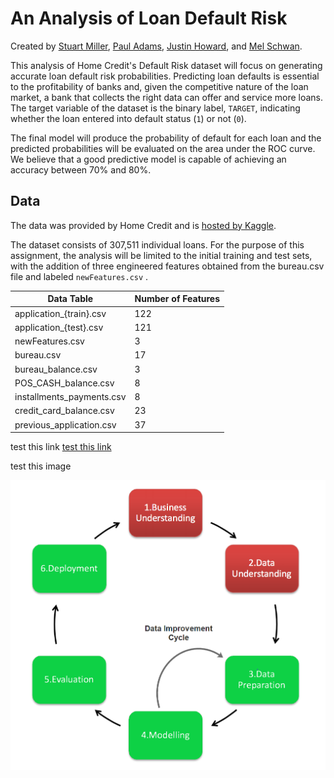 # An Analysis of Loan Default Risk

Created by [Stuart Miller](https://github.com/sjmiller8182),
 [Paul Adams](https://github.com/PaulAdams4361),
 [Justin Howard](https://github.com/juhoward),
 and [Mel Schwan](https://github.com/schwan1).

This analysis of Home Credit's Default Risk dataset will focus on generating accurate loan default risk probabilities. 
Predicting loan defaults is essential to the profitability of banks and,
 given the competitive nature of the loan market,
 a bank that collects the right data can offer and service more loans. 
The target variable of the dataset is the binary label, `TARGET`, indicating whether the loan entered into default status (`1`) or not (`0`).

The final model will produce the probability of default for each loan and the predicted probabilities will be evaluated on the area under the ROC curve. 
We believe that a good predictive model is capable of achieving an accuracy between 70% and 80%.

## Data

The data was provided by Home Credit and is 
[hosted by Kaggle](https://www.kaggle.com/c/home-credit-default-risk/overview).

The dataset consists of 307,511 individual loans. 
For the purpose of this assignment, 
 the analysis will be limited to the initial training and test sets, 
 with the addition of three engineered features obtained from the bureau.csv file and labeled ```newFeatures.csv``` .

Data Table | Number of Features
------------ | -------------
application_{train}.csv | 122
application_{test}.csv | 121
newFeatures.csv | 3
bureau.csv | 17
bureau_balance.csv | 3
POS_CASH_balance.csv | 8
installments_payments.csv | 8
credit_card_balance.csv | 23
previous_application.csv | 37

test this link [test this link](./html/Lab2_CRISP-DM.html)

test this image 

<img src="./_images/crisps-dm3.png" alt="Italian Trulli">

